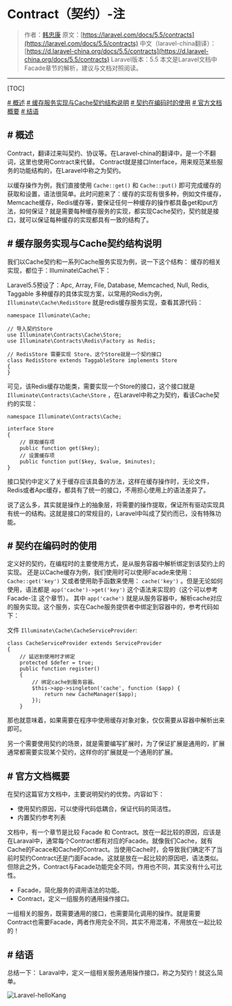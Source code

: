 # Contract（契约）-注

> 作者：[韩忠康](http://hellokang.net)
> 原文：[https://laravel.com/docs/5.5/contracts](https://laravel.com/docs/5.5/contracts)
> 中文（laravel-china翻译）：[https://d.laravel-china.org/docs/5.5/contracts](https://d.laravel-china.org/docs/5.5/contracts)
> Laravel版本：5.5
> 本文是Laravel文档中Facade章节的解析，建议与文档对照阅读。
---

[TOC]

[# 概述](#概述)
[# 缓存服务实现与Cache契约结构说明](#缓存服务实现与Cache契约结构说明)
[# 契约在编码时的使用](#契约在编码时的使用)
[# 官方文档概要](#官方文档概要)
[# 结语](#结语)

## # 概述
Contract，翻译过来叫契约、协议等。在Laravel-china的翻译中，是一个不翻词，这里也使用Contract来代替。
Contract就是接口Interface，用来规范某些服务的功能结构的，在Laravel中称之为契约。

以缓存操作为例，我们直接使用 `Cache::get()` 和 `Cache::put()` 即可完成缓存的获取和设置，语法很简单。此时问题来了：缓存的实现有很多种，例如文件缓存，Memcache缓存，Redis缓存等，要保证任何一种缓存的操作都具备get和put方法，如何保证？就是需要每种缓存服务的实现，都实现Cache契约，契约就是接口，就可以保证每种缓存的实现都具有一致的结构了。

## # 缓存服务实现与Cache契约结构说明
我们以Cache契约和一系列Cache服务实现为例，说一下这个结构：
缓存的相关实现，都位于：Illuminate\Cache\下：

Laravel5.5预设了：Apc, Array, File, Database, Memcached, Null, Redis, Taggable 多种缓存的具体实现方案，以常用的Redis为例，`Illuminate\Cache\RedisStore` 就是redis缓存服务实现，查看其源代码：

    namespace Illuminate\Cache;
    
    // 导入契约Store
    use Illuminate\Contracts\Cache\Store;
    use Illuminate\Contracts\Redis\Factory as Redis;

    // RedisStore 需要实现 Store，这个Store就是一个契约接口
    class RedisStore extends TaggableStore implements Store
    {
    }

可见，该Redis缓存功能类，需要实现一个Store的接口，这个接口就是 `Illuminate\Contracts\Cache\Store` ，在Laravel中称之为契约，看该Cache契约的实现：

    namespace Illuminate\Contracts\Cache;

    interface Store
    {
        // 获取缓存项
        public function get($key);
        // 设置缓存项
        public function put($key, $value, $minutes);
    }

接口契约中定义了关于缓存应该具备的方法，这样在缓存操作时，无论文件，Redis或者Apc缓存，都具有了统一的接口，不用担心使用上的语法差异了。

说了这么多，其实就是操作上的抽象层，将需要的操作提取，保证所有驱动实现具有统一的结构。这就是接口的常规目的，Laravel中叫成了契约而已，没有特殊功能。

## # 契约在编码时的使用

定义好的契约，在编程时的主要使用方式，是从服务容器中解析绑定到该契约上的实现。
还是以Cache缓存为例，我们使用时可以使用Facade来使用：`Cache::get('key')` 又或者使用助手函数来使用： `cache('key')` 。但是无论如何使用，语法都是 `app('cache')->get('key')` 这个语法来实现的（这个可以参考 Facade-注 这个章节）。
其中 `app('cache')` 就是从服务容器中，解析cache对应的服务实现。这个服务，实在Cache服务提供者中绑定到容器中的，参考代码如下：

文件 `Illuminate\Cache\CacheServiceProvider`:

    class CacheServiceProvider extends ServiceProvider
    {
        // 延迟到使用时才绑定
        protected $defer = true;
        public function register()
        {
            // 绑定cache到服务容器。
            $this->app->singleton('cache', function ($app) {
                return new CacheManager($app);
            });
        }

那也就意味着，如果需要在程序中使用缓存对象对象，仅仅需要从容器中解析出来即可。

另一个需要使用契约的场景，就是需要编写扩展时，为了保证扩展是通用的，扩展通常都需要实现某个契约，这样你的扩展就是一个通用的扩展。


## # 官方文档概要
在契约这篇官方文档中，主要说明契约的优势。内容如下：

* 使用契约原因，可以使得代码低耦合，保证代码的简洁性。
* 内置契约参考列表

文档中，有一个章节是比较 Facade 和 Contract。放在一起比较的原因，应该是在Laraval中，通常每个Contract都有对应的Facade。就像我们Cache，就有Cache的Facace和Cache的Contract。当使用Cache时，会导致我们确定不了当前时契约Contract还是门面Facade。这就是放在一起比较的原因吧，语法类似。
但除此之外，Contract与Facade功能完全不同，作用也不同，其实没有什么可比性。

* Facade，简化服务的调用语法的功能。
* Contract，定义一组服务的通用操作接口。



一组相关的服务，既需要通用的接口，也需要简化调用的操作。就是需要Contract也需要Facade，两者作用完全不同，其实不用混淆，不用放在一起比较的！

## # 结语

总结一下：
Laraval中，定义一组相关服务通用操作接口，称之为契约！就这么简单。

![Laravel-helloKang](http://www.hellokang.net/asset/image/kang-laravel.png)